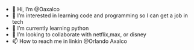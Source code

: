 - 👋 Hi, I’m @Oaxalco
- 👀 I’m interested in learning code and programming so I can get a job in tech
- 🌱 I’m currently learning python
- 💞️ I’m looking to collaborate with netflix,max, or disney
- 📫 How to reach me in linkin @Orlando Axalco

<!---
Oaxalco/Oaxalco is a ✨ special ✨ repository because its `README.md` (this file) appears on your GitHub profile.
You can click the Preview link to take a look at your changes.
--->
